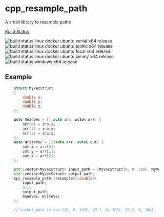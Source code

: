 # cpp_resample_path
A small library to resample paths


[Build Status](https://web.martin-huenermund.de/cistatus/xaedes/cpp_resample_path)

![build status linux docker ubuntu xenial x64 release](https://web.martin-huenermund.de/cistatus/xaedes/cpp_resample_path/x64_ubuntu_xenial_Release_status.svg)
![build status linux docker ubuntu bionic x64 release](https://web.martin-huenermund.de/cistatus/xaedes/cpp_resample_path/x64_ubuntu_bionic_Release_status.svg)
![build status linux docker ubuntu focal x64 release](https://web.martin-huenermund.de/cistatus/xaedes/cpp_resample_path/x64_ubuntu_focal_Release_status.svg)
![build status linux docker ubuntu jammy x64 release](https://web.martin-huenermund.de/cistatus/xaedes/cpp_resample_path/x64_ubuntu_jammy_Release_status.svg)
![build status windows x64 release](https://web.martin-huenermund.de/cistatus/xaedes/cpp_resample_path/x64_windows_Release_status.svg)

## Example

```cpp
    struct MyVecStruct
    {
        double x;
        double y;
        double z;
    };

    auto ReadVec = [](auto inp, auto& arr) {
        arr[0] = inp.x;
        arr[1] = inp.y;
        arr[2] = inp.z;
    };
    auto WriteVec = [](auto arr, auto& out) {
        out.x = arr[0];
        out.y = arr[1];
        out.z = arr[2];
    };

    std::vector<MyVecStruct> input_path = {MyVecStruct{0, 0, 100}, MyVecStruct{10, 0, 100}};
    std::vector<MyVecStruct> output_path;
    cpp_resample_path::resample<3,double>(
        input_path,
        0.1,
        output_path,
        ReadVec, WriteVec
    );

    // output_path is now {{0, 0, 100}, {0.1, 0, 100}, {0.2, 0, 100}, ...}
```
